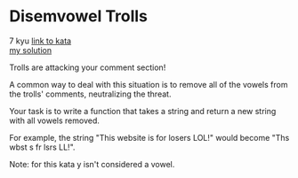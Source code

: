 # Disemvowel Trolls
7 kyu
[link to kata](https://www.codewars.com/kata/52fba66badcd10859f00097e/train/javascript)
<br>
[my solution](./kata.js)

Trolls are attacking your comment section!

A common way to deal with this situation is to remove all of the vowels from the trolls' comments, neutralizing the threat.

Your task is to write a function that takes a string and return a new string with all vowels removed.

For example, the string "This website is for losers LOL!" would become "Ths wbst s fr lsrs LL!".

Note: for this kata y isn't considered a vowel.